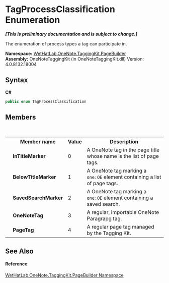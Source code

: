 # TagProcessClassification Enumeration
 _**\[This is preliminary documentation and is subject to change.\]**_

The enumeration of process types a tag can participate in.

**Namespace:**&nbsp;<a href="56352230-71f2-f4b7-63a8-983965663af5">WetHatLab.OneNote.TaggingKit.PageBuilder</a><br />**Assembly:**&nbsp;OneNoteTaggingKit (in OneNoteTaggingKit.dll) Version: 4.0.8132.18004

## Syntax

**C#**<br />
``` C#
public enum TagProcessClassification
```


## Members
&nbsp;<table><tr><th></th><th>Member name</th><th>Value</th><th>Description</th></tr><tr><td /><td target="F:WetHatLab.OneNote.TaggingKit.PageBuilder.TagProcessClassification.InTitleMarker">**InTitleMarker**</td><td>0</td><td>A OneNote tag in the page title whose name is the list of page tags.</td></tr><tr><td /><td target="F:WetHatLab.OneNote.TaggingKit.PageBuilder.TagProcessClassification.BelowTitleMarker">**BelowTitleMarker**</td><td>1</td><td>A OneNote tag marking a `one:OE` element containing a list of page tags.</td></tr><tr><td /><td target="F:WetHatLab.OneNote.TaggingKit.PageBuilder.TagProcessClassification.SavedSearchMarker">**SavedSearchMarker**</td><td>2</td><td>A OneNote tag marking a `one:OE` element containing a saved search.</td></tr><tr><td /><td target="F:WetHatLab.OneNote.TaggingKit.PageBuilder.TagProcessClassification.OneNoteTag">**OneNoteTag**</td><td>3</td><td>A regular, importable OneNote Paragrapg tag.</td></tr><tr><td /><td target="F:WetHatLab.OneNote.TaggingKit.PageBuilder.TagProcessClassification.PageTag">**PageTag**</td><td>4</td><td>A regular page tag managed by the Tagging Kit.</td></tr></table>

## See Also


#### Reference
<a href="56352230-71f2-f4b7-63a8-983965663af5">WetHatLab.OneNote.TaggingKit.PageBuilder Namespace</a><br />